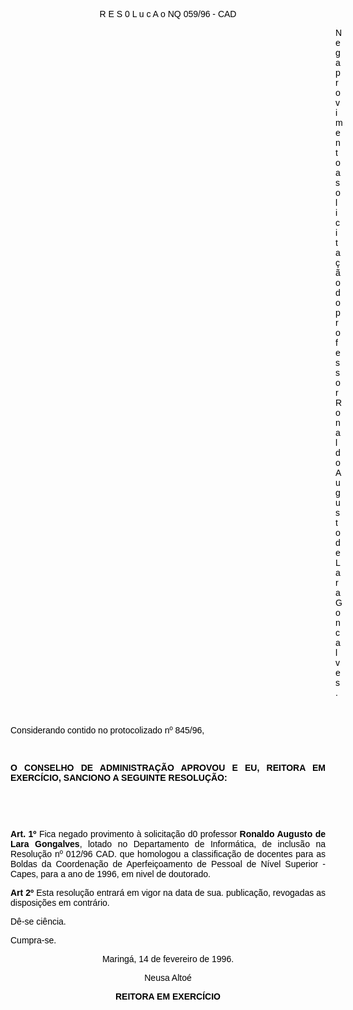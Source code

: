 <BODY TEXT="#000000">

<FONT FACE="Arial"><P ALIGN="CENTER">R E S 0 L u c A o NQ 059/96 - CAD</P>
<P ALIGN="JUSTIFY"></P><DIR>
<DIR>
<DIR>
<DIR>
<DIR>
<DIR>
<DIR>
<DIR>
<DIR>
<DIR>
<DIR>
<DIR>
<DIR>

<P ALIGN="JUSTIFY">Nega provimento a solicita&ccedil;&atilde;o do professor Ronaldo Augusto de Lara Goncalves.</P>
<P ALIGN="JUSTIFY"></P>
<P ALIGN="JUSTIFY">&nbsp;</P></DIR>
</DIR>
</DIR>
</DIR>
</DIR>
</DIR>
</DIR>
</DIR>
</DIR>
</DIR>
</DIR>
</DIR>
</DIR>

<P ALIGN="JUSTIFY">Considerando contido no protocolizado nº 845/96,</P>
<P ALIGN="JUSTIFY"></P>
<P ALIGN="JUSTIFY">&nbsp;</P>
<B><P ALIGN="JUSTIFY">O CONSELHO DE ADMINISTRA&Ccedil;&Atilde;O APROVOU E EU, REITORA EM EXERC&Iacute;CIO, SANCIONO A SEGUINTE RESOLU&Ccedil;&Atilde;O:</P>
</B><P ALIGN="JUSTIFY"></P>
<P ALIGN="JUSTIFY">&nbsp;</P>
<P ALIGN="JUSTIFY">&nbsp;</P>
<B><P ALIGN="JUSTIFY">Art. 1º </B>Fica negado provimento &agrave; solicita&ccedil;&atilde;o d0 professor <B>Ronaldo Augusto de Lara Gongalves</B>, lotado no Departamento de Inform&aacute;tica, de inclus&atilde;o na Resolu&ccedil;&atilde;o nº 012/96 CAD. que homologou a classifica&ccedil;&atilde;o de docentes para as Boldas da Coordena&ccedil;&atilde;o de Aperfei&ccedil;oamento de Pessoal de N&iacute;vel Superior - Capes, para a ano de 1996, em nivel de doutorado.</P>
<B><P ALIGN="JUSTIFY">Art 2º</B>  Esta resolu&ccedil;&atilde;o entrar&aacute; em vigor na data de sua. publica&ccedil;&atilde;o, revogadas as disposi&ccedil;&otilde;es em contr&aacute;rio.</P>
<P ALIGN="JUSTIFY">D&ecirc;-se ci&ecirc;ncia.</P>
<P ALIGN="JUSTIFY">Cumpra-se.</P>
<P ALIGN="JUSTIFY"></P>
<P ALIGN="CENTER">Maring&aacute;, 14 de fevereiro de 1996.</P>
<P ALIGN="CENTER"></P>
<P ALIGN="CENTER">Neusa Alto&eacute;</P>
<B><P ALIGN="CENTER">REITORA EM EXERC&Iacute;CIO</P></B></FONT></BODY>
